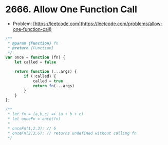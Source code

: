 # 2666. Allow One Function Call

- Problem: [https://leetcode.com](https://leetcode.com/problems/allow-one-function-call)

```javascript
/**
 * @param {Function} fn
 * @return {Function}
 */
var once = function (fn) {
    let called = false

    return function (...args) {
        if (!called) {
            called = true
            return fn(...args)
        }
    }
};

/**
 * let fn = (a,b,c) => (a + b + c)
 * let onceFn = once(fn)
 *
 * onceFn(1,2,3); // 6
 * onceFn(2,3,6); // returns undefined without calling fn
 */

```